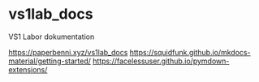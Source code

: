 # vs1lab_docs

VS1 Labor dokumentation

https://paperbenni.xyz/vs1lab_docs
https://squidfunk.github.io/mkdocs-material/getting-started/
https://facelessuser.github.io/pymdown-extensions/

